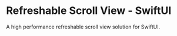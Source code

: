 # Refreshable Scroll View - SwiftUI
A high performance refreshable scroll view solution for SwiftUI.
